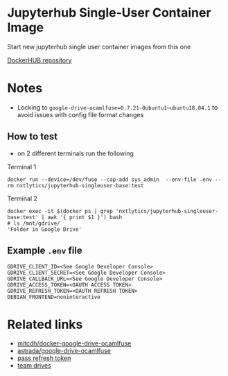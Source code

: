# Jupyterhub Single-User Container Image

Start new jupyterhub single user container images from this one

[DockerHUB repository](https://hub.docker.com/r/nxtlytics/jupyterhub-singleuser-base)

# Notes

- Locking to `google-drive-ocamlfuse=0.7.21-0ubuntu1~ubuntu18.04.1` to avoid issues with config file format changes

## How to test

- on 2 different terminals run the following

Terminal 1

```shell
docker run --device=/dev/fuse --cap-add sys_admin  --env-file .env --rm nxtlytics/jupyterhub-singleuser-base:test
```

Terminal 2

```shell
docker exec -it $(docker ps | grep 'nxtlytics/jupyterhub-singleuser-base:test' | awk '{ print $1 }') bash
# ls /mnt/gdrive/
'Folder in Google Drive'
```

## Example `.env` file

```
GDRIVE_CLIENT_ID=<See Google Developer Console>
GDRIVE_CLIENT_SECRET=<See Google Developer Console>
GDRIVE_CALLBACK_URL=<See Google Developer Console>
GDRIVE_ACCESS_TOKEN=<OAUTH ACCESS TOKEN>
GDRIVE_REFRESH_TOKEN=<OAUTH REFRESH TOKEN>
DEBIAN_FRONTEND=noninteractive
```

# Related links

- [mitcdh/docker-google-drive-ocamlfuse](https://github.com/mitcdh/docker-google-drive-ocamlfuse)
- [astrada/google-drive-ocamlfuse](https://github.com/astrada/google-drive-ocamlfuse)
- [pass refresh token](https://github.com/astrada/google-drive-ocamlfuse/issues/591)
- [team drives](https://github.com/astrada/google-drive-ocamlfuse/wiki/Team-Drives)
